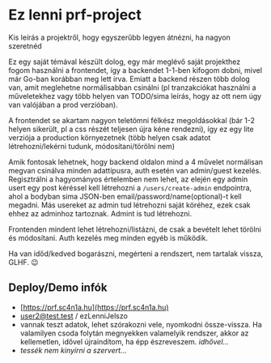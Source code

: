 # Ez lenni prf-project

Kis leírás a projektről, hogy egyszerűbb legyen átnézni, ha nagyon szeretnéd

Ez egy saját témával készült dolog, egy már meglévő saját projekthez fogom használni a frontendet, így a backendet 1-1-ben kifogom dobni, mivel már Go-ban korábban meg lett írva. Emiatt a backend részen több dolog van, amit meglehetne normálisabban csinálni (pl tranzakciókat használni a műveletekhez vagy több helyen van TODO/sima leírás, hogy az ott nem úgy van valójában a prod verzióban).

A frontendet se akartam nagyon teletömni félkész megoldásokkal (bár 1-2 helyen sikerült, pl a css részét teljesen újra kéne rendezni), így ez egy lite verziója a production környezetnek (több helyen csak adatot létrehozni/lekérni tudunk, módosítani/törölni nem)

Amik fontosak lehetnek, hogy backend oldalon mind a 4 művelet normálisan megvan csinálva minden adattípusra, auth esetén van admin/guest kezelés. Regisztrálni a hagyományos értelemben nem lehet, az elején egy admin usert egy post kéréssel kell létrehozni a `/users/create-admin` endpointra, ahol a bodyban sima JSON-ben email/password/name(optional)-t kell megadni. Más usereket az admin tud létrehozni saját köréhez, ezek csak ehhez az adminhoz tartoznak. Admint is tud létrehozni.

Frontenden mindent lehet létrehozni/listázni, de csak a bevételt lehet törölni és módosítani. Auth kezelés meg minden egyéb is működik.

Ha van időd/kedved bogarászni, megérteni a rendszert, nem tartalak vissza, GLHF. 😉

## Deploy/Demo infók
- [https://prf.sc4n1a.hu](https://prf.sc4n1a.hu)
- user2@test.test / ezLenniJelszo
- vannak teszt adatok, lehet szórakozni vele, nyomkodni össze-vissza. Ha valamilyen csoda folytán megnyekken valamelyik rendszer, akkor az kellemetlen, idővel újraindítom, ha épp észreveszem. *idhővel...*
- *tessék nem kinyírni a szervert...*
